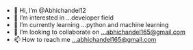 - 👋 Hi, I’m @Abhichandel12
- 👀 I’m interested in ...developer field
- 🌱 I’m currently learning ...python and machine learning
- 💞️ I’m looking to collaborate on ...abhichandel165@gmail.com
- 📫 How to reach me ...abhichandel165@gmail.com

<!---
Abhichandel12/Abhichandel12 is a ✨ special ✨ repository because its `README.md` (this file) appears on your GitHub profile.
You can click the Preview link to take a look at your changes.
--->
